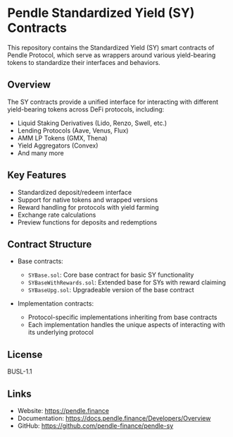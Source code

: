 # Pendle Standardized Yield (SY) Contracts

This repository contains the Standardized Yield (SY) smart contracts of Pendle Protocol, which serve as wrappers around various yield-bearing tokens to standardize their interfaces and behaviors.

## Overview

The SY contracts provide a unified interface for interacting with different yield-bearing tokens across DeFi protocols, including:

- Liquid Staking Derivatives (Lido, Renzo, Swell, etc.)
- Lending Protocols (Aave, Venus, Flux)
- AMM LP Tokens (GMX, Thena)
- Yield Aggregators (Convex)
- And many more

## Key Features

- Standardized deposit/redeem interface
- Support for native tokens and wrapped versions
- Reward handling for protocols with yield farming
- Exchange rate calculations
- Preview functions for deposits and redemptions

## Contract Structure

- Base contracts:
  - `SYBase.sol`: Core base contract for basic SY functionality
  - `SYBaseWithRewards.sol`: Extended base for SYs with reward claiming
  - `SYBaseUpg.sol`: Upgradeable version of the base contract

- Implementation contracts:
  - Protocol-specific implementations inheriting from base contracts
  - Each implementation handles the unique aspects of interacting with its underlying protocol

## License

BUSL-1.1

## Links

- Website: https://pendle.finance
- Documentation: https://docs.pendle.finance/Developers/Overview
- GitHub: https://github.com/pendle-finance/pendle-sy
